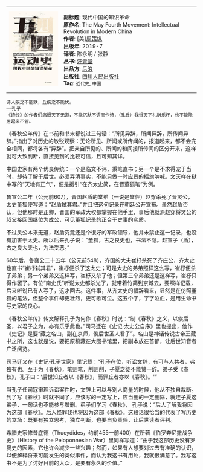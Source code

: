 <table>
<tr>
<td>
<img src="/img/books/五四运动史.jpg" width=200px />
</td>
<td>
<p>
<b>副标题</b>: 现代中国的知识革命
<br/>
<b>原作名</b>: The May Fourth Movement: Intellectual Revolution in Modern China
<br/>
<b>作者</b>: [美]<a href="https://book.douban.com/author/264794/">周策纵</a>
<br/>
<b>出版年</b>: 2019-7
<br/>
<b>译者</b>:
陈永明 / 张静 <br/>
<b>丛书</b>: <a href="https://book.douban.com/series/33744">汗青堂</a>
 <br/>
<b>出品方</b>: <a href="https://book.douban.com/producers/2">后浪</a>
<br/>
<b>出版社</b>: <a href="https://book.douban.com/press/2449">四川人民出版社</a>
<br/>
<b>Tag</b>: <code>近代史</code>, <code>中国</code>
<br/>
</p>
</td>
</tr>
</table>

```
诗人疾之不能默，丘疾之不能伏。
——孔子
《诗经》的作者们痛恨天下无道，不能沉默不语而作诗，（孔丘）我恨天下礼崩乐坏，也不能隐居起来不管。
```

《春秋公羊传》在书前和书末都说过三句话：“所见异辞，所闻异辞，所传闻异辞。”指出了对历史的敏锐观察：无论所见、所闻或所传闻的，报道起来，都不会完全相同，都将各有“异辞”。把亲自所见的、所闻的和间接所传闻的区分开来，这样就可大致判断，直接见到的比较可信，且可知其详。

中国史家有两个优良传统：一个是临文不讳，秉笔直书；另一个是不求得宠于当时，却待了解于后世。必须弄清事实，不能只做一时应景的摇旗呐喊。文天祥在狱中写的“天地有正气”，便是援引“在齐太史简，在晋董狐笔”为例。

鲁宣公二年（公元前607），晋国赵盾的堂弟（一说是堂侄）赵穿杀死了晋灵公，太史董狐便写道：“赵盾弑其君。”并且把这句记录在朝廷公开宣布。虽然赵盾否认，但他那时是正卿，晋国的军政大权都掌握在他手里，事后他就派赵穿将灵公的叔父接回国继位为成公，可见董狐记录的正合于史事的实质。

不过灵公本来无道，赵盾究竟还是个很好的军政领导，他并未禁止这一记录，也没有加害于太史。所以后来孔子说：“董狐，古之良史也，书法不隐。赵宣子（盾），古之良大夫也，为法受恶。”

60年后，鲁襄公二十五年（公元前548），齐国的大夫崔杼杀死了齐庄公，齐太史也直书“崔杼弑其君”，崔杼便杀了这太史；可是太史的弟弟照样这么写，崔杼便杀了弟弟；另一个弟弟又这样写，崔杼又杀了他；但第三个弟弟还是这样写，崔杼只得作罢了。有位“南史氏”听说太史都杀光了，就带着竹简到京城去，要照样记载，后来听说已有人写了，这才回去。这件事，从齐太史的措辞看来，显然是在仿照董狐的笔法，但整个事件却更壮烈，更可歌可泣。这五个字，字字泣血，是用生命书写史家的良心。


《春秋公羊传》传文解释孔子为何作《春秋》时说：“制《春秋》之义，以俟后圣，以君子之为，亦有乐乎此也。”司马迁在《史记·太史公自序》里也提出，他作《史记》是要“藏之名山，副在京师，俟后世圣人君子”。名山是神话传说古帝王藏书之所，这也就是说，要把原稿藏在大图书馆里，把副本放在首都，让后世知音者广泛阅览。

司马迁又在《史记·孔子世家》里记载：“孔子在位，听讼文辞，有可与人共者，弗独有也。至于为《春秋》，笔则笔，削则削，子夏之徒不能赞一辞。弟子受《春秋》，孔子曰：‘后世知丘者以《春秋》，而罪丘者亦以《春秋》。'”

当孔子任司寇审理诉讼案件时，文辞上可以与别人商量的时候，他从不独自裁断。到了写《春秋》时就不同了，应该写的一定写上，应当删的一定删除，就连子夏这弟子，一句话也不能参与增删。弟子们学习《春秋》， 孔子说：“后人了解我将因为这部《春秋》。后人怪罪我也将因为这部《春秋》。这段话很恰当的代表了写历史的立场：既要有独立思考，独立判断，也要自负责任，让后世读者评判。

希腊史家修昔底德（Thucydides，约前455—前400）在所著《伯罗奔尼撒战争史》（History of the Peloponnesian War）里同样写道：“由于我这部历史没有罗曼史的因素，它也许会减少一些兴趣；然而，如果有人想要对过去有准确的认识，以便解释将来可能发生的类似事件，而认为我这书有用处，我就很满意了。我写这书不是为了讨好目前的大众，是要有永久的价值。”

